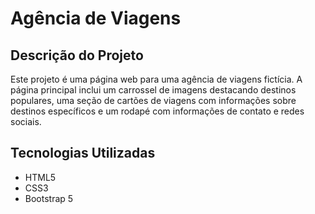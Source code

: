 # Agência de Viagens

## Descrição do Projeto

Este projeto é uma página web para uma agência de viagens fictícia. A página principal inclui um carrossel de imagens destacando destinos populares, uma seção de cartões de viagens com informações sobre destinos específicos e um rodapé com informações de contato e redes sociais.

## Tecnologias Utilizadas

- HTML5
- CSS3
- Bootstrap 5

